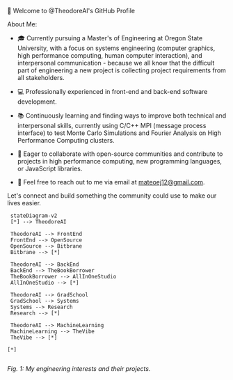 👋 Welcome to @TheodoreAI's GitHub Profile

About Me:

- 🎓 Currently pursuing a Master's of Engineering at Oregon State University, with a focus on systems engineering (computer graphics, high performance computing, human computer interaction), and interpersonal communication - because we all know that the difficult part of engineering a new project is collecting project requirements from all stakeholders.
- 💻 Professionally experienced in front-end and back-end software development.
- 📚 Continuously learning and finding ways to improve both technical and interpersonal skills, currently using C/C++ MPI (message process interface) to test Monte Carlo Simulations and Fourier Analysis on High Performance Computing clusters. 
- 🤝 Eager to collaborate with open-source communities and contribute to projects in high performance computing, new programming languages, or JavaScript libraries.

- 📩 Feel free to reach out to me via email at mateoej12@gmail.com.



Let's connect and build something the community could use to make our lives easier.
 
 ```mermaid
  stateDiagram-v2
  [*] --> TheodoreAI

  TheodoreAI --> FrontEnd
  FrontEnd --> OpenSource
  OpenSource --> Bitbrane
  Bitbrane --> [*]
  
  TheodoreAI --> BackEnd
  BackEnd --> TheBookBorrower
  TheBookBorrower --> AllInOneStudio
  AllInOneStudio --> [*]

  TheodoreAI --> GradSchool
  GradSchool --> Systems
  Systems --> Research
  Research --> [*]
 
  TheodoreAI --> MachineLearning
  MachineLearning --> TheVibe
  TheVibe --> [*]

[*]
  
```
*Fig. 1: My engineering interests and their projects.*

<!---
TheodoreAI/TheodoreAI is a ✨ special ✨ repository because its `README.md` (this file) appears on your GitHub profile.
You can click the Preview link to take a look at your changes.
--->
